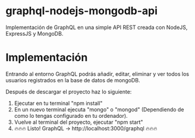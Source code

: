 # graphql-nodejs-mongodb-api

Implementación de GraphQL en una simple API REST creada con NodeJS, ExpressJS y MongoDB.

# Implementación

Entrando al entorno GraphQL podrás añadir, editar, eliminar y ver todos los usuarios registrados en la base de datos de mongoDB.

Después de descargar el proyecto haz lo siguiente:

1) Ejecutar en tu terminal "npm install"
2) En un nuevo terminal ejecuta "mongo" o "mongod" (Dependiendo de como lo tengas configurado en tu ordenador).
3) Vuelve al terminal del proyecto, ejecutar "npm start"
4) 🔥🔥🔥 Listo! GraphQL -> http://localhost:3000/graphql 🔥🔥🔥

